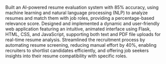 Built an AI-powered resume evaluation system with 85% accuracy, using machine learning and natural language processing (NLP) to analyze resumes and match them with job roles, providing a percentage-based relevance score.
Designed and implemented a dynamic and user-friendly web application featuring an intuitive, animated interface using Flask, HTML, CSS, and JavaScript, supporting both text and PDF file uploads for real-time resume analysis.
Streamlined the recruitment process by automating resume screening, reducing manual effort by 40%, enabling recruiters to shortlist candidates efficiently, and offering job seekers insights into their resume compatibility with specific roles.
